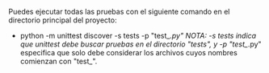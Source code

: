 Puedes ejecutar todas las pruebas con el siguiente comando en el directorio principal del proyecto:
- python -m unittest discover -s tests -p "test_*.py"
NOTA: *-s tests* indica que unittest debe buscar pruebas en el directorio "tests", y *-p* "test_*.py" especifica que solo debe considerar los archivos cuyos nombres comienzan con "test_".

